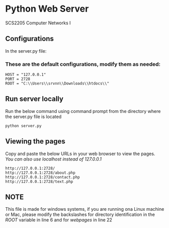 # Python Web Server

SCS2205 Computer Networks I

## Configurations
In the server.py file:

### These are the default configurations, modify them as needed:
```
HOST = "127.0.0.1" 
PORT = 2728
ROOT = "C:\\Users\\srvnn\\Downloads\\htdocs\\"
```

## Run server locally

Run the below command using command prompt from the directory where the server.py file is located

```
python server.py
```

## Viewing the pages

Copy and paste the below URLs in your web browser to view the pages.
_You can also use_ *localhost* _instead of 127.0.0.1_
```
http://127.0.0.1:2728/
http://127.0.0.1:2728/about.php
http://127.0.0.1:2728/contact.php
http://127.0.0.1:2728/text.php
```
## NOTE

This file is made for windows systems, if you are running ona Linux machine or Mac, please modify the backslashes for directory identification in the *ROOT* variable in line 6 and for *webpages* in line 22